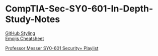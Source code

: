 # CompTIA-Sec-SY0-601-In-Depth-Study-Notes
[GitHub Styling](https://docs.github.com/en/get-started/writing-on-github/getting-started-with-writing-and-formatting-on-github/basic-writing-and-formatting-syntax)  
[Emojis Cheatsheet](https://github.com/ikatyang/emoji-cheat-sheet/blob/master/README.md)

[Professor Messer SY0-601 Security+ Playlist](https://www.youtube.com/watch?v=9NE33fpQuw8&list=PLG49S3nxzAnkL2ulFS3132mOVKuzzBxA8)
